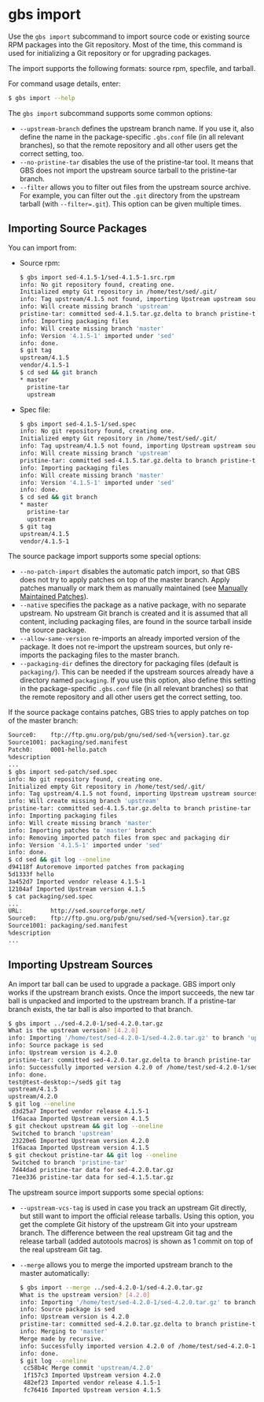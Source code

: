 # gbs import

Use the `gbs import` subcommand to import source code or existing source RPM packages into the Git repository. Most of the time, this command is used for initializing a Git repository or for upgrading packages.

The import supports the following formats: source rpm, specfile, and tarball.

For command usage details, enter:

```bash
$ gbs import --help
```

The `gbs import` subcommand supports some common options:

- `--upstream-branch` defines the upstream branch name. If you use it, also define the name in the package-specific `.gbs.conf` file (in all relevant branches), so that the remote repository and all other users get the correct setting, too.
- `--no-pristine-tar` disables the use of the pristine-tar tool. It means that GBS does not import the upstream source tarball to the pristine-tar branch.
- `--filter` allows you to filter out files from the upstream source archive. For example, you can filter out the `.git` directory from the upstream tarball (with `--filter=.git`). This option can be given multiple times.

## Importing Source Packages

You can import from:

- Source rpm:

  ```bash
  $ gbs import sed-4.1.5-1/sed-4.1.5-1.src.rpm
  info: No git repository found, creating one.
  Initialized empty Git repository in /home/test/sed/.git/
  info: Tag upstream/4.1.5 not found, importing Upstream upstream sources
  info: Will create missing branch 'upstream'
  pristine-tar: committed sed-4.1.5.tar.gz.delta to branch pristine-tar
  info: Importing packaging files
  info: Will create missing branch 'master'
  info: Version '4.1.5-1' imported under 'sed'
  info: done.
  $ git tag
  upstream/4.1.5
  vendor/4.1.5-1
  $ cd sed && git branch
  * master
    pristine-tar
    upstream
  ```

- Spec file:

  ```bash
  $ gbs import sed-4.1.5-1/sed.spec
  info: No git repository found, creating one.
  Initialized empty Git repository in /home/test/sed/.git/
  info: Tag upstream/4.1.5 not found, importing Upstream upstream sources
  info: Will create missing branch 'upstream'
  pristine-tar: committed sed-4.1.5.tar.gz.delta to branch pristine-tar
  info: Importing packaging files
  info: Will create missing branch 'master'
  info: Version '4.1.5-1' imported under 'sed'
  info: done.
  $ cd sed && git branch
  * master
    pristine-tar
    upstream
  $ git tag
  upstream/4.1.5
  vendor/4.1.5-1
  ```

The source package import supports some special options:

- `--no-patch-import` disables the automatic patch import, so that GBS does not try to apply patches on top of the master branch. Apply patches manually or mark them as manually maintained (see [Manually Maintained Patches](gbs-maintenance-models.md#manually-maintained-patches)).
- `--native` specifies the package as a native package, with no separate upstream. No upstream Git branch is created and it is assumed that all content, including packaging files, are found in the source tarball inside the source package.
- `--allow-same-version` re-imports an already imported version of the package. It does not re-import the upstream sources, but only re-imports the packaging files to the master branch.
- `--packaging-dir` defines the directory for packaging files (default is `packaging/`). This can be needed if the upstream sources already have a directory named `packaging`. If you use this option, also define this setting in the package-specific `.gbs.conf` file (in all relevant branches) so that the remote repository and all other users get the correct setting, too.

If the source package contains patches, GBS tries to apply patches on top of the master branch:

```bash
Source0:    ftp://ftp.gnu.org/pub/gnu/sed/sed-%{version}.tar.gz
Source1001: packaging/sed.manifest
Patch0:     0001-hello.patch
%description
...
$ gbs import sed-patch/sed.spec
info: No git repository found, creating one.
Initialized empty Git repository in /home/test/sed/.git/
info: Tag upstream/4.1.5 not found, importing Upstream upstream sources
info: Will create missing branch 'upstream'
pristine-tar: committed sed-4.1.5.tar.gz.delta to branch pristine-tar
info: Importing packaging files
info: Will create missing branch 'master'
info: Importing patches to 'master' branch
info: Removing imported patch files from spec and packaging dir
info: Version '4.1.5-1' imported under 'sed'
info: done.
$ cd sed && git log --oneline
d94118f Autoremove imported patches from packaging
5d1333f hello
3a452d7 Imported vendor release 4.1.5-1
12104af Imported Upstream version 4.1.5
$ cat packaging/sed.spec
...
URL:        http://sed.sourceforge.net/
Source0:    ftp://ftp.gnu.org/pub/gnu/sed/sed-%{version}.tar.gz
Source1001: packaging/sed.manifest
%description
...
```

## Importing Upstream Sources

An import tar ball can be used to upgrade a package. GBS import only works if the upstream branch exists. Once the import succeeds, the new tar ball is unpacked and imported to the upstream branch. If a pristine-tar branch exists, the tar ball is also imported to that branch.

```bash
$ gbs import ../sed-4.2.0-1/sed-4.2.0.tar.gz
What is the upstream version? [4.2.0]
info: Importing '/home/test/sed-4.2.0-1/sed-4.2.0.tar.gz' to branch 'upstream'...
info: Source package is sed
info: Upstream version is 4.2.0
pristine-tar: committed sed-4.2.0.tar.gz.delta to branch pristine-tar
info: Successfully imported version 4.2.0 of /home/test/sed-4.2.0-1/sed-4.2.0.tar.gz
info: done.
test@test-desktop:~/sed$ git tag
upstream/4.1.5
upstream/4.2.0
$ git log --oneline
 d3d25a7 Imported vendor release 4.1.5-1
 1f6acaa Imported Upstream version 4.1.5
$ git checkout upstream && git log --oneline
 Switched to branch 'upstream'
 23220e6 Imported Upstream version 4.2.0
 1f6acaa Imported Upstream version 4.1.5
$ git checkout pristine-tar && git log --oneline
 Switched to branch 'pristine-tar'
 7d44dad pristine-tar data for sed-4.2.0.tar.gz
 71ee336 pristine-tar data for sed-4.1.5.tar.gz
```

The upstream source import supports some special options:

- `--upstream-vcs-tag` is used in case you track an upstream Git directly, but still want to import the official release tarballs. Using this option, you get the complete Git history of the upstream Git into your upstream branch. The difference between the real upstream Git tag and the release tarball (added autotools macros) is shown as 1 commit on top of the real upstream Git tag.
- `--merge` allows you to merge the imported upstream branch to the master automatically:

  ```bash
  $ gbs import --merge ../sed-4.2.0-1/sed-4.2.0.tar.gz
  What is the upstream version? [4.2.0]
  info: Importing '/home/test/sed-4.2.0-1/sed-4.2.0.tar.gz' to branch 'upstream'...
  info: Source package is sed
  info: Upstream version is 4.2.0
  pristine-tar: committed sed-4.2.0.tar.gz.delta to branch pristine-tar
  info: Merging to 'master'
  Merge made by recursive.
  info: Successfully imported version 4.2.0 of /home/test/sed-4.2.0-1/sed-4.2.0.tar.gz
  info: done.
  $ git log --oneline
   cc58b4c Merge commit 'upstream/4.2.0'
   1f157c3 Imported Upstream version 4.2.0
   482ef23 Imported vendor release 4.1.5-1
   fc76416 Imported Upstream version 4.1.5
  ```

